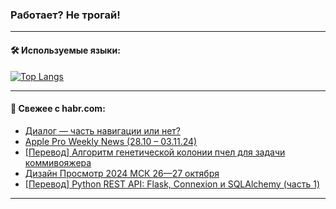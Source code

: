 ### Работает? Не трогай!

---
<!--
#### 🛠️ Technical stack:

![Java](https://img.shields.io/badge/Java-informational?logo=Oracle&style=flat&logoColor=white&color=FF4500)
![Kotlin](https://img.shields.io/badge/Kotlin-informational?logo=Kotlin&style=flat&logoColor=white&color=774D97)
![TS](https://img.shields.io/badge/TypeScript-informational?logo=typeScript&style=flat&logoColor=black&color=017acc)
![Python](https://img.shields.io/badge/Python-informational?logo=Python&style=flat&logoColor=black&color=ffdd54) <br>
![Spring](https://img.shields.io/badge/Spring-informational?logo=Spring&style=flat&logoColor=white&color=6DB33F) 
![SpringBoot](https://img.shields.io/badge/SpringBoot-informational?logo=SpringBoot&style=flat&logoColor=white&color=6DB33F)
![Nest](https://img.shields.io/badge/NestJS-informational?logo=NestJS&style=flat&logoColor=white&color=E0234E) 
![NodeJS](https://img.shields.io/badge/NodeJS-informational?logo=node.js&style=flat&logoColor=white&color=70A760)<br>
![PostgreSQL](https://img.shields.io/badge/PostgreSQL-informational?logo=PostgreSQL&style=flat&logoColor=white&color=DAA520)
![MongoDB](https://img.shields.io/badge/MongoDB-informational?logo=MongoDB&style=flat&logoColor=white&color=870000)
![Apache](https://img.shields.io/badge/Apache-informational?logo=apache&style=flat&logoColor=white&color=f74e28)

___ 
-->

#### 🛠️ Используемые языки:

[![Top Langs](https://github-readme-stats-82jvfl3w3-advtsettinggmailcoms-projects.vercel.app/api/top-langs/?username=zloylis&langs_count=10&hide_title=true&title_color=e6edf3&size_weight=0.5&count_weight=0.5&layout=compact&hide_progress=true&hide_border=true&theme=dracula)](https://github.com/zloylis)

<!---


####  :octocat:&nbsp;&nbsp; Статистика:

![GitHub stats](https://github-readme-stats-u2qms2cxw-advtsettinggmailcoms-projects.vercel.app/api?username=zloylis&show_icons=true&hide_border=true&theme=dracula&title_color=e6edf3&include_all_commits=true&count_private=true&hide_rank=false&hide_title=true&rank_icon=github)
-->
---

#### 💬 Свежее с habr.com:

<!-- BLOG-POST-LIST:START -->
- [Диалог — часть навигации или нет?](https://habr.com/ru/articles/854988/?utm_source=habrahabr&utm_medium=rss&utm_campaign=854988)
- [Apple Pro Weekly News &lpar;28.10 – 03.11.24&rpar;](https://habr.com/ru/articles/855986/?utm_source=habrahabr&utm_medium=rss&utm_campaign=855986)
- [[Перевод] Алгоритм генетической колонии пчел для задачи коммивояжера](https://habr.com/ru/articles/855970/?utm_source=habrahabr&utm_medium=rss&utm_campaign=855970)
- [Дизайн Просмотр 2024 МСК 26—27 октября](https://habr.com/ru/articles/855954/?utm_source=habrahabr&utm_medium=rss&utm_campaign=855954)
- [[Перевод] Python REST API: Flask, Connexion и SQLAlchemy &lpar;часть 1&rpar;](https://habr.com/ru/articles/855936/?utm_source=habrahabr&utm_medium=rss&utm_campaign=855936)
<!-- BLOG-POST-LIST:END -->

---
